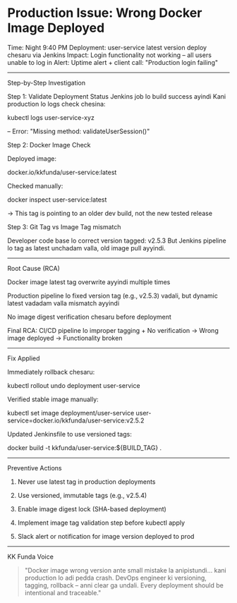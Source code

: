Production Issue: Wrong Docker Image Deployed
=============================================

Time: Night 9:40 PM
Deployment: user-service latest version deploy chesaru via Jenkins
Impact: Login functionality not working – all users unable to log in
Alert: Uptime alert + client call: "Production login failing"


---

Step-by-Step Investigation

Step 1: Validate Deployment Status
Jenkins job lo build success ayindi
Kani production lo logs check chesina:

kubectl logs user-service-xyz

– Error: "Missing method: validateUserSession()"

Step 2: Docker Image Check

Deployed image:

docker.io/kkfunda/user-service:latest

Checked manually:

docker inspect user-service:latest

→ This tag is pointing to an older dev build, not the new tested release

Step 3: Git Tag vs Image Tag mismatch

Developer code base lo correct version tagged: v2.5.3
But Jenkins pipeline lo tag as latest unchadam valla, old image pull ayyindi.


---

Root Cause (RCA)

Docker image latest tag overwrite ayyindi multiple times

Production pipeline lo fixed version tag (e.g., v2.5.3) vadali, but dynamic latest vadadam valla mismatch ayyindi

No image digest verification chesaru before deployment


Final RCA:
CI/CD pipeline lo improper tagging + No verification → Wrong image deployed → Functionality broken


---

Fix Applied

Immediately rollback chesaru:


kubectl rollout undo deployment user-service

Verified stable image manually:


kubectl set image deployment/user-service user-service=docker.io/kkfunda/user-service:v2.5.2

Updated Jenkinsfile to use versioned tags:


docker build -t kkfunda/user-service:${BUILD_TAG} .


---

Preventive Actions

1. Never use latest tag in production deployments


2. Use versioned, immutable tags (e.g., v2.5.4)


3. Enable image digest lock (SHA-based deployment)


4. Implement image tag validation step before kubectl apply


5. Slack alert or notification for image version deployed to prod




---

KK Funda Voice

> "Docker image wrong version ante small mistake la anipistundi… kani production lo adi pedda crash. DevOps engineer ki versioning, tagging, rollback – anni clear ga undali. Every deployment should be intentional and traceable."
